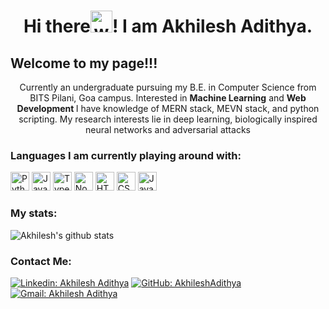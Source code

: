 <h1 align="center">Hi there<img alt="wave" src="https://emojis.slackmojis.com/emojis/images/1588177020/8809/wave_hello.gif?1588177020" width="35">! I am Akhilesh Adithya.<br></h1>


<h2>Welcome to my page!!!</h2>

<p align="center">Currently an undergraduate pursuing my B.E. in Computer Science from BITS Pilani, Goa campus. Interested in <b>Machine Learning</b> and <b> Web Development </b> I have knowledge of MERN stack, MEVN stack, and python scripting. My research interests lie in deep learning, biologically inspired neural networks and adversarial attacks</p>

<h3>Languages I am currently playing around with:</h3>

 <img alt="Python" src="https://img.shields.io/badge/python-%230175C2.svg?&style=for-the-badge&logo=python&logoColor=white" height="30">  <img alt="Javascript" src="https://img.shields.io/badge/-Javascript-000?style=for-the-badge&logo=javascript" height="30"> <img alt="Typescript" src="https://img.shields.io/badge/typescript%20-%23007ACC.svg?&style=for-the-badge&logo=typescript&logoColor=white" height="30">  <img alt="Nodejs" src="https://img.shields.io/badge/-Node-brightgreen?style=for-the-badge&logo=Node.js&logoColor=white" height="30"> <img alt="HTML5" src="https://img.shields.io/badge/html5%20-%23E34F26.svg?&style=for-the-badge&logo=html5&logoColor=white" height="30"> <img alt="CSS3" src="https://img.shields.io/badge/css3%20-%231572B6.svg?&style=for-the-badge&logo=css3&logoColor=white" height="30"> <img alt="Java" src="https://img.shields.io/badge/-Java-orange?style=for-the-badge&logo=java" height="30"> 

<h3>My stats:</h3>

![Akhilesh's github stats](https://github-readme-stats.vercel.app/api?username=AkhileshAdithya&show_icons=true&count_private=true&theme=tokyonight)

<h3>Contact Me:</h3>

[![Linkedin: Akhilesh Adithya](https://img.shields.io/badge/-Akhilesh_Adithya-blue?style=flat-square&logo=Linkedin&logoColor=white&linkhttps://www.linkedin.com/in/akhilesh-adithya-445b661b0/)](https://www.linkedin.com/in/akhilesh-adithya-445b661b0/)
[![GitHub: AkhileshAdithya](https://img.shields.io/github/followers/AkhileshAdithya?label=follow&style=social)](https://github.com/akhileshadithya)
[![Gmail: Akhilesh Adithya](https://img.shields.io/badge/gmail-%23D14836.svg?&style=plastic&logo=gmail&logoColor=white)](mailto:akhileshadithya311@gmail.com)

